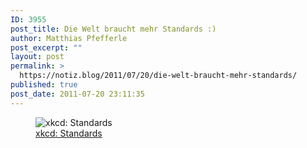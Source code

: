 ```yaml
---
ID: 3955
post_title: Die Welt braucht mehr Standards :)
author: Matthias Pfefferle
post_excerpt: ""
layout: post
permalink: >
  https://notiz.blog/2011/07/20/die-welt-braucht-mehr-standards/
published: true
post_date: 2011-07-20 23:11:35
---
```

<!-- wp:image {"id":3957,"align":"center"} -->
<figure class="wp-block-image aligncenter"><img src="https://notiz.blog/wp-content/uploads/2011/07/standards.png" alt="xkcd: Standards" class="wp-image-3957" />
	<figcaption><a href="http://xkcd.com/927/">xkcd: Standards</a></figcaption>
</figure>
<!-- /wp:image -->